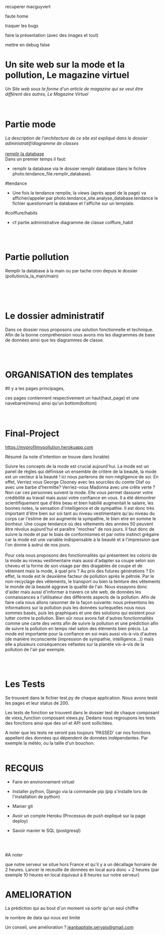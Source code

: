 recuperer macguyvert 

faute home

traquer les bugs

faire la présentation (avec des images et tout)

mettre en debug false

# Un site web sur la mode et la pollution, Le magazine virtuel

<em>Un Site web sous la forme d'un article de magazine qui se veut être différent des autres, Le Magazine Virtuel</em>
<br><br><br>



# Partie mode

<em>La description de l'architecture de ce site est expliqué dans le dossier administratif/diagramme de classes</em>
<br><br>
<u>remplir la database</u>
<br>
Dans un premier temps il faut:

- remplir la database via le dossier remplir database (dans le fichire photo.tendance_file.remplir_database).



#tendance
- Une fois la tendance remplie, la views (après appel de la page) va afficher/appeler par photo.tendance_site.analyse_database.tendance le fichier
questionnant la database et l'affiche sur un template.

#coiffure/habits

- cf partie administrative diagramme de classe coiffure_habit


<br><br>
# Partie pollution

Remplir la database à la main ou par tache cron depuis le dossier (pollution/a_la_main/main)


<br><br><br>
# Le dossier administratif

Dans ce dossier nous proposons une solution fonctionnelle et technique. Afin de la bonne compréhension nous avons mis les diagrammes de base de données ainsi que les diagrammes de classe.


<br><br>
# ORGANISATION des templates

#Il y a les pages principages,

ces pages contiennent respectivement un haut(haut_page) et une navebarre(menu) ainsi qu'un bottom(bottom)
<br><br><br>





# Final-Project


https://myprofilmypollution.herokuapp.com

Résumé (la note d'intention se trouve dans livrable)


Suivre les concepts de la mode est crucial aujourd'hui. La mode est un panel de règles qui définisse un ensemble de critère de la beauté, la mode est un vecteur à la beauté ! ici nous parlerons de non-négligence de soi. En effet, Verriez vous George Clooney avec les sourciles du comte Olaf ou avec une barbe d'hermitte? Verriez-vous Madonna avec une crête verte ? Non car ces personnes suivent la mode. Elle vous permet dassurer votre crédibilité au travail mais aussi votre confiance en vous. Il a été démontrer scientifiquement que d'être beau et bien habillé augmentait le salaire, les bonnes notes, la sensation d'intelligence et de sympathie. Il est donc très important d'être bien sur soi tant au niveau vestimentaire qu'au niveau du corps car l'estime de soi augmente la sympathie, le bien etre en somme le bonheur. Une coupe tendance où des vêtements des années 50 peuvent être révolus aujourd'hui et paraître "moches" de nos jours. Il faut donc de suivre la mode et par le biais de conformismes et par notre instinct grégaire car la mode est une variable indispensable à la beauté et à l'impression que l'on donne à autrui de nos jours.
<br><br>
Pour cela nous proposons des fonctionnalités qui présentent les coloris de la mode au niveau vestimentaire mais aussi d'adapter sa coupe selon son cheveu et la forme de son visage par des dragables de coupe et de vêtement mais la mode, à quel prix ? Au prix des futures générations ? En effet, la mode est le deuxième facteur de pollution après le pétrole. Par le non-recyclage des vêtements, le transport ou bien la teinture des vêtements le monde de la beauté aggrave la qualité de l'air. Nous essayons donc d'aider mais aussi d'informer à travers ce site web, de données les connaissances a l'utilisateur des différents aspects de la pollution. Afin de faire cela nous allons raisonner de la façon suivante: nous présentons les informations sur la pollution puis les données surlequelles nous nous sommes basés, puis les graphiques et une des solutions qui existent pour lutter contre la pollution. Bien sûr nous avons fait d'autres fonctionnalités comme
une carte des vents afin de suivre la pollution et une prédiction afin de suivre la pollution en temps réel selon des éléments bien précis.
La mode est importante pour la confiance en soi mais aussi vis-à-vis d'autres (de manière inconsciente (impression de sympathie, intelligence...)) mais elle a plusieurs conséquences néfastes sur la planète vis-à-vis de la pollution de l'air par exemple.

<br><br>
# Les Tests

Se trouvent dans le fichier test.py de chaque application. Nous avons testé les pages et leur status de 200.

Les tests de fonction se trouvent dans le dossier test de chaque composant de viexs_function composant views.py. Dedans nous regroupons les tests des fonctions ainsi que des url et API sont sollicitées.

A noter que les tests ne seront pas toujours 'PASSED' car nos fonctions appellent des données qui dépendent de données indépendantes. Par exemple la météo, ou la taille d'un bouchon. 
<br><br>
# RECQUIS

- Faire en environnement virtuel

- Installer python, Django via la commande pip (pip s'installe lors de l'installation de python)

- Manier git

- Avoir un compte Heroku (Processus de push expliqué sur la page deploy)

- Savoir manier le SQL (postgresql)

<br><br>


#A noter

que notre serveur se situe hors France et qu'il y a un décallage horraire de 2 heures. Lancer le receuille de données en local
aura donc + 2 heures (par exemple 10 heures en local équivaut à 8 heures sur notre serveur)

# AMELIORATION

La prédiction qui au bout d'un moment va sortir qu'un seul chiffre

le nombre de data qui nous est limité

Un conseil, une amélioration ? jeanbaptiste.servais@gmail.com
